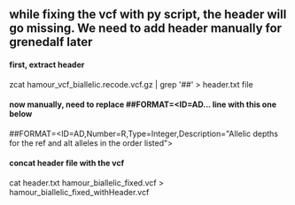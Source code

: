 ## while fixing the vcf with py script, the header will go missing. We need to add header manually for grenedalf later

#### first, extract header
 zcat hamour_vcf_biallelic.recode.vcf.gz | grep '##' > header.txt file

#### now manually, need to replace ##FORMAT=<ID=AD... line with this one below
##FORMAT=<ID=AD,Number=R,Type=Integer,Description="Allelic depths for the ref and alt alleles in the order listed">

#### concat header file with the vcf
 cat header.txt hamour_biallelic_fixed.vcf > hamour_biallelic_fixed_withHeader.vcf
